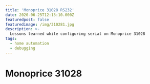 ```yaml
---
title: 'Monoprice 31028 RS232'
date: 2020-06-25T12:13:10.000Z
featuredpost: false
featuredimage: /img/310281.jpg
description: >-
  Lessons learned while configuring serial on Monoprice 31028
tags:
  - home automation
  - debugging
---
```

# Monoprice 31028
